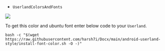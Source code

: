 * `UserlandColorsAndFonts`

<img src="https://github.com/harsh7i/Docx/blob/17a608a4ee6d2902be876a02fac4116f2994c89b/android-userland-style/assets/color-and-font.jpg">

To get this color and ubuntu font enter below code to your `Userland`.
```shell
bash -c "$(wget https://raw.githubusercontent.com/harsh7i/Docx/main/android-userland-style/install-font-color.sh -O -)"
```
